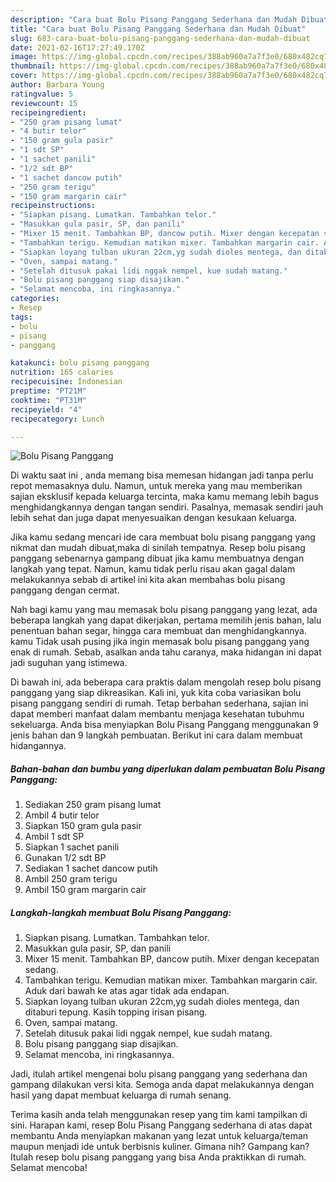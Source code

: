 ```yaml
---
description: "Cara buat Bolu Pisang Panggang Sederhana dan Mudah Dibuat"
title: "Cara buat Bolu Pisang Panggang Sederhana dan Mudah Dibuat"
slug: 683-cara-buat-bolu-pisang-panggang-sederhana-dan-mudah-dibuat
date: 2021-02-16T17:27:49.170Z
image: https://img-global.cpcdn.com/recipes/388ab960a7a7f3e0/680x482cq70/bolu-pisang-panggang-foto-resep-utama.jpg
thumbnail: https://img-global.cpcdn.com/recipes/388ab960a7a7f3e0/680x482cq70/bolu-pisang-panggang-foto-resep-utama.jpg
cover: https://img-global.cpcdn.com/recipes/388ab960a7a7f3e0/680x482cq70/bolu-pisang-panggang-foto-resep-utama.jpg
author: Barbara Young
ratingvalue: 5
reviewcount: 15
recipeingredient:
- "250 gram pisang lumat"
- "4 butir telor"
- "150 gram gula pasir"
- "1 sdt SP"
- "1 sachet panili"
- "1/2 sdt BP"
- "1 sachet dancow putih"
- "250 gram terigu"
- "150 gram margarin cair"
recipeinstructions:
- "Siapkan pisang. Lumatkan. Tambahkan telor."
- "Masukkan gula pasir, SP, dan panili"
- "Mixer 15 menit. Tambahkan BP, dancow putih. Mixer dengan kecepatan sedang."
- "Tambahkan terigu. Kemudian matikan mixer. Tambahkan margarin cair. Aduk dari bawah ke atas agar tidak ada endapan."
- "Siapkan loyang tulban ukuran 22cm,yg sudah dioles mentega, dan ditaburi tepung. Kasih topping irisan pisang."
- "Oven, sampai matang."
- "Setelah ditusuk pakai lidi nggak nempel, kue sudah matang."
- "Bolu pisang panggang siap disajikan."
- "Selamat mencoba, ini ringkasannya."
categories:
- Resep
tags:
- bolu
- pisang
- panggang

katakunci: bolu pisang panggang 
nutrition: 165 calories
recipecuisine: Indonesian
preptime: "PT21M"
cooktime: "PT31M"
recipeyield: "4"
recipecategory: Lunch

---
```



![Bolu Pisang Panggang](https://img-global.cpcdn.com/recipes/388ab960a7a7f3e0/680x482cq70/bolu-pisang-panggang-foto-resep-utama.jpg)

Di waktu  saat ini , anda memang bisa memesan hidangan jadi tanpa perlu repot memasaknya dulu. Namun, untuk mereka yang mau memberikan sajian eksklusif kepada keluarga tercinta, maka kamu memang lebih bagus menghidangkannya dengan tangan sendiri. Pasalnya, memasak sendiri jauh lebih sehat dan juga dapat menyesuaikan dengan kesukaan keluarga.

Jika kamu sedang mencari ide cara membuat bolu pisang panggang yang nikmat dan mudah dibuat,maka di sinilah tempatnya. Resep bolu pisang panggang  sebenarnya gampang dibuat jika kamu membuatnya dengan langkah yang tepat. Namun, kamu tidak perlu risau akan gagal dalam melakukannya 
sebab di artikel ini kita akan membahas bolu pisang panggang dengan cermat.  



Nah bagi kamu yang mau memasak bolu pisang panggang yang lezat, ada beberapa langkah yang dapat dikerjakan, pertama memilih jenis bahan, lalu penentuan bahan segar, hingga cara membuat dan menghidangkannya. kamu Tidak usah pusing jika ingin memasak bolu pisang panggang yang enak di rumah. Sebab, asalkan anda  tahu caranya, maka hidangan ini dapat jadi suguhan yang istimewa.

Di bawah ini, ada beberapa cara praktis  dalam mengolah resep bolu pisang panggang yang siap dikreasikan. Kali ini, yuk kita coba variasikan bolu pisang panggang sendiri di rumah. Tetap berbahan sederhana, sajian ini dapat memberi manfaat dalam membantu menjaga kesehatan tubuhmu sekeluarga. Anda bisa menyiapkan Bolu Pisang Panggang menggunakan 9 jenis bahan dan 9 langkah pembuatan. Berikut ini cara dalam membuat hidangannya.

<!--inarticleads1-->

##### Bahan-bahan dan bumbu yang diperlukan dalam pembuatan Bolu Pisang Panggang:

1. Sediakan 250 gram pisang lumat
1. Ambil 4 butir telor
1. Siapkan 150 gram gula pasir
1. Ambil 1 sdt SP
1. Siapkan 1 sachet panili
1. Gunakan 1/2 sdt BP
1. Sediakan 1 sachet dancow putih
1. Ambil 250 gram terigu
1. Ambil 150 gram margarin cair




<!--inarticleads2-->

##### Langkah-langkah membuat Bolu Pisang Panggang:

1. Siapkan pisang. Lumatkan. Tambahkan telor.
1. Masukkan gula pasir, SP, dan panili
1. Mixer 15 menit. Tambahkan BP, dancow putih. Mixer dengan kecepatan sedang.
1. Tambahkan terigu. Kemudian matikan mixer. Tambahkan margarin cair. Aduk dari bawah ke atas agar tidak ada endapan.
1. Siapkan loyang tulban ukuran 22cm,yg sudah dioles mentega, dan ditaburi tepung. Kasih topping irisan pisang.
1. Oven, sampai matang.
1. Setelah ditusuk pakai lidi nggak nempel, kue sudah matang.
1. Bolu pisang panggang siap disajikan.
1. Selamat mencoba, ini ringkasannya.




Jadi, itulah artikel mengenai  bolu pisang panggang  yang sederhana dan gampang dilakukan versi kita. Semoga anda dapat melakukannya dengan hasil yang dapat membuat keluarga di rumah senang. 

Terima kasih anda telah menggunakan resep yang tim kami tampilkan di sini. Harapan kami, resep  Bolu Pisang Panggang sederhana di atas dapat membantu Anda menyiapkan makanan yang lezat untuk keluarga/teman maupun menjadi ide untuk berbisnis kuliner. Gimana nih? Gampang kan? Itulah resep bolu pisang panggang yang bisa Anda praktikkan di rumah. Selamat mencoba!

